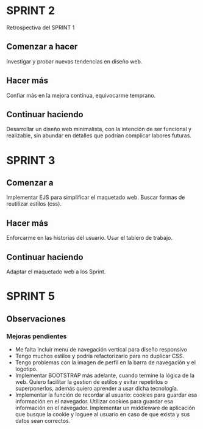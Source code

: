 # SPRINT 2
Retrospectiva del SPRINT 1

## Comenzar a hacer
Investigar y probar nuevas tendencias en diseño web.

## Hacer más
Confiar más en la mejora contínua, equivocarme temprano.

## Continuar haciendo
Desarrollar un diseño web minimalista, con la intención de ser funcional
y realizable, sin abundar en detalles que podrían complicar labores futuras.

# SPRINT 3

## Comenzar a 
Implementar EJS para simplificar el maquetado web.
Buscar formas de reutilizar estilos (css).

## Hacer más
Enforcarme en las historias del usuario.
Usar el tablero de trabajo.

## Continuar haciendo
Adaptar el maquetado web a los Sprint.

# SPRINT 5

## Observaciones
### Mejoras pendientes
- Me falta incluir menu de navegación vertical para diseño responsivo
- Tengo muchos estilos y podría refactorizarlo para no duplicar CSS.
- Tengo problemas con la imagen de perfil en la barra de navegación y el logotipo.
- Implementar BOOTSTRAP más adelante, cuando termine la lógica de la web.
    Quiero facilitar la gestion de estilos y evitar repetirlos o superponerlos,
    además quiero aprender a usar dicha tecnología.
- Implementar la función de recordar al usuario:
    cookies para guardar esa información en el navegador.
    Utilizar cookies para guardar esa información en el navegador.
    Implementar un middleware de aplicación que busque la cookie y loguee al usuario en caso de que exista y sus datos sean correctos.

